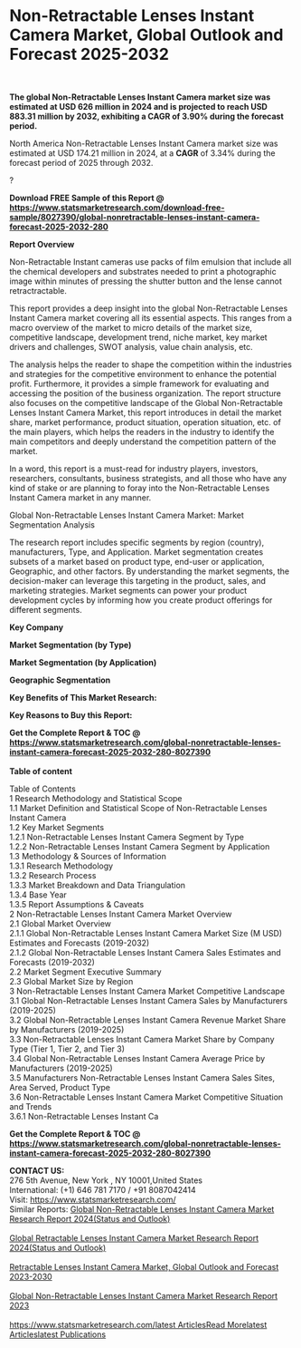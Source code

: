 <h1>Non-Retractable Lenses Instant Camera Market, Global Outlook and Forecast 2025-2032</h1><br/><p><strong>The global Non-Retractable Lenses Instant Camera market size was estimated at USD 626 million in 2024 and is projected to reach USD 883.31 million by 2032, exhibiting a <strong>CAGR</strong> of 3.90% during the forecast period.</strong></p><p>North America Non-Retractable Lenses Instant Camera market size was estimated at USD 174.21 million in 2024, at a <strong>CAGR</strong> of 3.34% during the forecast period of 2025 through 2032.</p><p>? </p><p><strong>Download FREE Sample of this Report @ <a href="https://www.statsmarketresearch.com/download-free-sample/8027390/global-nonretractable-lenses-instant-camera-forecast-2025-2032-280">https://www.statsmarketresearch.com/download-free-sample/8027390/global-nonretractable-lenses-instant-camera-forecast-2025-2032-280</a></strong></p><p><strong>Report Overview</strong></p><p>Non-Retractable Instant cameras use packs of film emulsion that include all the chemical developers and substrates needed to print a photographic image within minutes of pressing the shutter button and the lense cannot retractractable.</p><p>This report provides a deep insight into the global Non-Retractable Lenses Instant Camera market covering all its essential aspects. This ranges from a macro overview of the market to micro details of the market size, competitive landscape, development trend, niche market, key market drivers and challenges, SWOT analysis, value chain analysis, etc.</p><p>The analysis helps the reader to shape the competition within the industries and strategies for the competitive environment to enhance the potential profit. Furthermore, it provides a simple framework for evaluating and accessing the position of the business organization. The report structure also focuses on the competitive landscape of the Global Non-Retractable Lenses Instant Camera Market, this report introduces in detail the market share, market performance, product situation, operation situation, etc. of the main players, which helps the readers in the industry to identify the main competitors and deeply understand the competition pattern of the market.</p><p>In a word, this report is a must-read for industry players, investors, researchers, consultants, business strategists, and all those who have any kind of stake or are planning to foray into the Non-Retractable Lenses Instant Camera market in any manner.</p><p>Global Non-Retractable Lenses Instant Camera Market: Market Segmentation Analysis</p><p>The research report includes specific segments by region (country), manufacturers, Type, and Application. Market segmentation creates subsets of a market based on product type, end-user or application, Geographic, and other factors. By understanding the market segments, the decision-maker can leverage this targeting in the product, sales, and marketing strategies. Market segments can power your product development cycles by informing how you create product offerings for different segments.</p><p><strong>Key Company</strong></p><p><strong>Market Segmentation (by Type)</strong></p><p><strong>Market Segmentation (<strong>by Application</strong>)</strong></p><p><strong>Geographic Segmentation</strong></p><p><strong>Key Benefits of This Market Research:</strong></p><p><strong>Key <strong>Reasons to Buy</strong> this Report:</strong></p><div><b>Get the Complete Report & TOC @ <a href="https://www.statsmarketresearch.com/global-nonretractable-lenses-instant-camera-forecast-2025-2032-280-8027390">https://www.statsmarketresearch.com/global-nonretractable-lenses-instant-camera-forecast-2025-2032-280-8027390</a></b></div><br><b>Table of content</b><p>Table of Contents<br />1 Research Methodology and Statistical Scope<br />1.1 Market Definition and Statistical Scope of Non-Retractable Lenses Instant Camera<br />1.2 Key Market Segments<br />1.2.1 Non-Retractable Lenses Instant Camera Segment by Type<br />1.2.2 Non-Retractable Lenses Instant Camera Segment by Application<br />1.3 Methodology & Sources of Information<br />1.3.1 Research Methodology<br />1.3.2 Research Process<br />1.3.3 Market Breakdown and Data Triangulation<br />1.3.4 Base Year<br />1.3.5 Report Assumptions & Caveats<br />2 Non-Retractable Lenses Instant Camera Market Overview<br />2.1 Global Market Overview<br />2.1.1 Global Non-Retractable Lenses Instant Camera Market Size (M USD) Estimates and Forecasts (2019-2032)<br />2.1.2 Global Non-Retractable Lenses Instant Camera Sales Estimates and Forecasts (2019-2032)<br />2.2 Market Segment Executive Summary<br />2.3 Global Market Size by Region<br />3 Non-Retractable Lenses Instant Camera Market Competitive Landscape<br />3.1 Global Non-Retractable Lenses Instant Camera Sales by Manufacturers (2019-2025)<br />3.2 Global Non-Retractable Lenses Instant Camera Revenue Market Share by Manufacturers (2019-2025)<br />3.3 Non-Retractable Lenses Instant Camera Market Share by Company Type (Tier 1, Tier 2, and Tier 3)<br />3.4 Global Non-Retractable Lenses Instant Camera Average Price by Manufacturers (2019-2025)<br />3.5 Manufacturers Non-Retractable Lenses Instant Camera Sales Sites, Area Served, Product Type<br />3.6 Non-Retractable Lenses Instant Camera Market Competitive Situation and Trends<br />3.6.1 Non-Retractable Lenses Instant Ca<br><div><b>Get the Complete Report & TOC @ <a href="https://www.statsmarketresearch.com/global-nonretractable-lenses-instant-camera-forecast-2025-2032-280-8027390">https://www.statsmarketresearch.com/global-nonretractable-lenses-instant-camera-forecast-2025-2032-280-8027390</a></b></div></p> <b>CONTACT US:</b><br>276 5th Avenue, New York , NY 10001,United States<br>International: (+1) 646 781 7170 / +91 8087042414<br>Visit: <a href="https://www.statsmarketresearch.com/">https://www.statsmarketresearch.com/</a><br>Similar Reports: <a href="https://www.statsmarketresearch.com/global-nonretractable-lenses-instant-camera-forecast-2025-2032-280-8027390">Global Non-Retractable Lenses Instant Camera Market Research Report 2024(Status and Outlook)</a><br/><br/><a href="https://www.statsmarketresearch.com/global-nonretractable-lenses-instant-camera-forecast-2025-2032-280-8027390">Global Retractable Lenses Instant Camera Market Research Report 2024(Status and Outlook)</a><br/><br/><a href="https://www.statsmarketresearch.com/global-nonretractable-lenses-instant-camera-forecast-2025-2032-280-8027390">Retractable Lenses Instant Camera Market, Global Outlook and Forecast 2023-2030</a><br/><br/><a href="https://www.statsmarketresearch.com/global-nonretractable-lenses-instant-camera-forecast-2025-2032-280-8027390">Global Non-Retractable Lenses Instant Camera Market Research Report 2023</a><br/><br/><a href="https://gyeongbokgung.com">https://www.statsmarketresearch.com/</a><a href="https://hallyeomaritime.com">latest Articles</a><a href="https://jingwansa.com">Read More</a><a href=https://nguoiviet.jp/">latest Articles</a><a href="https://www.intelmarketresearch.com/">latest Publications</a>